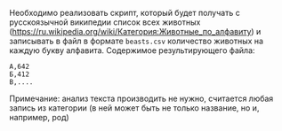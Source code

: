Необходимо реализовать скрипт, который будет получать с русскоязычной википедии список всех животных (https://ru.wikipedia.org/wiki/Категория:Животные_по_алфавиту) и записывать в файл в формате `beasts.csv` количество животных на каждую букву алфавита. Содержимое результирующего файла:

```
А,642
Б,412
В,....
```
Примечание:
анализ текста производить не нужно, считается любая запись из категории (в ней может быть не только название, но и, например, род)